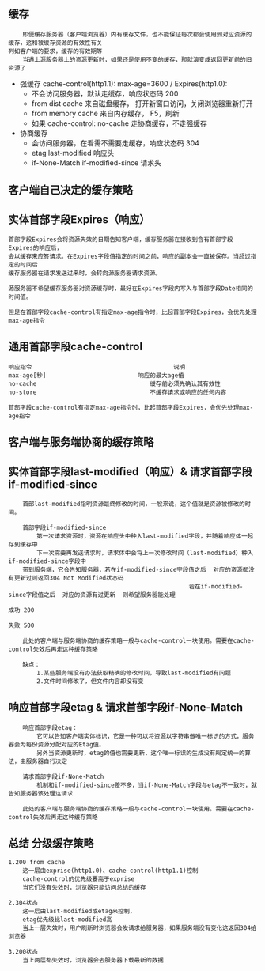 ## 缓存
		即便缓存服务器（客户端浏览器）内有缓存文件，也不能保证每次都会使用到对应资源的缓存，这和被缓存资源的有效性有关
	列如客户端的要求，缓存的有效期等
		当遇上源服务器上的资源更新时，如果还是使用不变的缓存，那就演变成返回更新前的旧资源了
		
* 强缓存 cache-control(http1.1): max-age=3600   / Expires(http1.0): 
  * 不会访问服务器，默认走缓存，响应状态码 200
  * from dist cache 来自磁盘缓存，   打开新窗口访问，关闭浏览器重新打开
  * from memory cache 来自内存缓存， F5，刷新
  * 如果 cache-control: no-cache  走协商缓存，不走强缓存
* 协商缓存
  * 会访问服务器，在看需不需要走缓存，响应状态码 304
  * etag last-modified 响应头
  * if-None-Match  if-modified-since 请求头
  

## 客户端自己决定的缓存策略
## 实体首部字段Expires（响应）
	首部字段Expires会将资源失效的日期告知客户端，缓存服务器在接收到含有首部字段Expires的响应后，
	会以缓存来应答请求。在Expires字段值指定的时间之前，响应的副本会一直被保存。当超过指定的时间后
	缓存服务器在请求发送过来时，会转向源服务器请求资源。
	
	源服务器不希望缓存服务器对资源缓存时，最好在Expires字段内写入与首部字段Date相同的时间值。
	
	但是在首部字段cache-control有指定max-age指令时，比起首部字段Expires，会优先处理max-age指令
	
## 通用首部字段cache-control
	响应指令										说明
	max-age[秒]							响应的最大age值
	no-cache								缓存前必须先确认其有效性
	no-store								不缓存请求或响应的任何内容

	首部字段cache-control有指定max-age指令时，比起首部字段Expires，会优先处理max-age指令
	
## 客户端与服务端协商的缓存策略
## 实体首部字段last-modified（响应）& 请求首部字段if-modified-since
		首部last-modified指明资源最终修改的时间，一般来说，这个值就是资源被修改的时间。
		
		首部字段if-modified-since
			第一次请求资源时，资源在响应头中种入last-modified字段，并随着响应体一起存到缓存中
			下一次需要再发送请求时，请求体中会将上一次修改时间（last-modified）种入if-modified-since字段中
		带到服务端，它会告知服务器，若在if-modified-since字段值之后  对应的资源都没有更新过则返回304 Not Modified状态码
										 			   若在if-modified-since字段值之后  对应的资源有过更新 	则希望服务器能处理
										   																								成功 200
										   																								失败 500
		
		此处的客户端与服务端协商的缓存策略一般与cache-control一块使用。需要在cache-control失效后再走这种缓存策略
		
		缺点：
			1.某些服务端没有办法获取精确的修改时间，导致last-modified有问题
			2.文件时间修改了，但文件内容却没有变
			
## 响应首部字段etag & 请求首部字段if-None-Match
		响应首部字段etag：
			它可以告知客户端实体标识，它是一种可以将资源以字符串做唯一标识的方式，服务器会为每份资源分配对应的Etag值。
			另外当资源更新时，etag的值也需要更新，这个唯一标识的生成没有规定统一的算法，由服务器自行决定
			
		请求首部字段if-None-Match
			机制和if-modified-since差不多，当if-None-Match字段与etag不一致时，就告知服务器该处理这请求
		
		此处的客户端与服务端协商的缓存策略一般与cache-control一块使用。需要在cache-control失效后再走这种缓存策略
		
## 总结 分级缓存策略
	1.200 from cache
		这一层由exprise(http1.0)、cache-control(http1.1)控制
		cache-control的优先级要高于exprise
		当它们没有失效时，浏览器只能访问总结的缓存
	
	2.304状态
		这一层由last-modified或etag来控制，
		etag优先级比last-modified高
		当上一层失效时，用户刷新时浏览器会发请求给服务器，如果服务端没有变化这返回304给浏览器
	
	3.200状态
		当上两层都失效时，浏览器会去服务器下载最新的数据
	
	